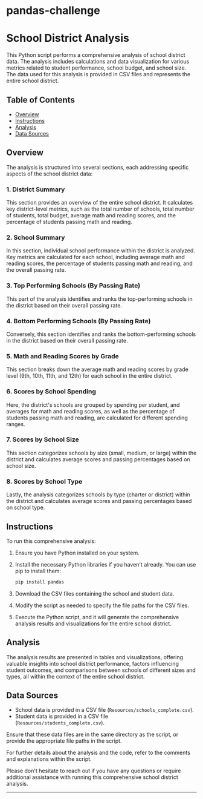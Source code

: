 # pandas-challenge

# School District Analysis

This Python script performs a comprehensive analysis of school district data. The analysis includes calculations and data visualization for various metrics related to student performance, school budget, and school size. The data used for this analysis is provided in CSV files and represents the entire school district.

## Table of Contents

- [Overview](#overview)
- [Instructions](#instructions)
- [Analysis](#analysis)
- [Data Sources](#data-sources)

## Overview

The analysis is structured into several sections, each addressing specific aspects of the school district data:

### 1. District Summary

This section provides an overview of the entire school district. It calculates key district-level metrics, such as the total number of schools, total number of students, total budget, average math and reading scores, and the percentage of students passing math and reading.

### 2. School Summary

In this section, individual school performance within the district is analyzed. Key metrics are calculated for each school, including average math and reading scores, the percentage of students passing math and reading, and the overall passing rate.

### 3. Top Performing Schools (By Passing Rate)

This part of the analysis identifies and ranks the top-performing schools in the district based on their overall passing rate.

### 4. Bottom Performing Schools (By Passing Rate)

Conversely, this section identifies and ranks the bottom-performing schools in the district based on their overall passing rate.

### 5. Math and Reading Scores by Grade

This section breaks down the average math and reading scores by grade level (9th, 10th, 11th, and 12th) for each school in the entire district.

### 6. Scores by School Spending

Here, the district's schools are grouped by spending per student, and averages for math and reading scores, as well as the percentage of students passing math and reading, are calculated for different spending ranges.

### 7. Scores by School Size

This section categorizes schools by size (small, medium, or large) within the district and calculates average scores and passing percentages based on school size.

### 8. Scores by School Type

Lastly, the analysis categorizes schools by type (charter or district) within the district and calculates average scores and passing percentages based on school type.

## Instructions

To run this comprehensive analysis:

1. Ensure you have Python installed on your system.

2. Install the necessary Python libraries if you haven't already. You can use pip to install them:

   ```bash
   pip install pandas
   ```

3. Download the CSV files containing the school and student data.

4. Modify the script as needed to specify the file paths for the CSV files.

5. Execute the Python script, and it will generate the comprehensive analysis results and visualizations for the entire school district.

## Analysis

The analysis results are presented in tables and visualizations, offering valuable insights into school district performance, factors influencing student outcomes, and comparisons between schools of different sizes and types, all within the context of the entire school district.

## Data Sources

- School data is provided in a CSV file (`Resources/schools_complete.csv`).
- Student data is provided in a CSV file (`Resources/students_complete.csv`).

Ensure that these data files are in the same directory as the script, or provide the appropriate file paths in the script.

For further details about the analysis and the code, refer to the comments and explanations within the script.

Please don't hesitate to reach out if you have any questions or require additional assistance with running this comprehensive school district analysis.

---
